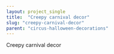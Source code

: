 ```yaml
---
layout: project_single
title:  "Creepy carnival decor"
slug: "creepy-carnival-decor"
parent: "circus-halloween-decorations"
---
```

Creepy carnival decor